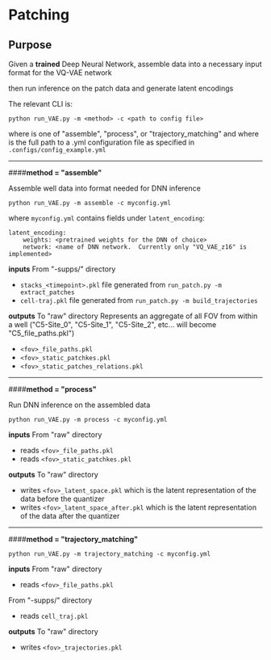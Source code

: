 # Patching

## Purpose

Given a **trained** Deep Neural Network, assemble data into a necessary input format for the VQ-VAE network

then run inference on the patch data and generate latent encodings

The relevant CLI is:
```text
python run_VAE.py -m <method> -c <path to config file>
```

where <method> is one of "assemble", "process", or "trajectory_matching" and 
where <path to config file> is the full path to a .yml configuration file as specified in `.configs/config_example.yml`

--------------------------------------------
####**method = "assemble"**

Assemble well data into format needed for DNN inference

```text
python run_VAE.py -m assemble -c myconfig.yml
```

where `myconfig.yml` contains fields under `latent_encoding`:
```text
latent_encoding:
    weights: <pretrained weights for the DNN of choice>
    network: <name of DNN network.  Currently only "VQ_VAE_z16" is implemented>

```

**inputs**
From "<fov>-supps/<fov>" directory
- `stacks_<timepoint>.pkl` file generated from `run_patch.py -m extract_patches`
- `cell-traj.pkl` file generated from `run_patch.py -m build_trajectories`

**outputs**
To "raw" directory
Represents an aggregate of all FOV from within a well ("C5-Site_0", "C5-Site_1", "C5-Site_2", etc... will become "C5_file_paths.pkl")
- `<fov>_file_paths.pkl`
- `<fov>_static_patchkes.pkl`
- `<fov>_static_patches_relations.pkl`

-------------------------------------------
####**method = "process"**

Run DNN inference on the assembled data

```text
python run_VAE.py -m process -c myconfig.yml
```

**inputs**
From "raw" directory
- reads `<fov>_file_paths.pkl`
- reads `<fov>_static_patchkes.pkl`

**outputs**
To "raw" directory
- writes `<fov>_latent_space.pkl`
    which is the latent representation of the data before the quantizer
- writes `<fov>_latent_space_after.pkl`
    which is the latent representation of the data after the quantizer


-------------------------------------------
####**method = "trajectory_matching"**


```text
python run_VAE.py -m trajectory_matching -c myconfig.yml
```

**inputs**
From "raw" directory
- reads `<fov>_file_paths.pkl`

From "<fov>-supps/<fov>" directory
- reads `cell_traj.pkl`

**outputs**
To "raw" directory
- writes `<fov>_trajectories.pkl`


